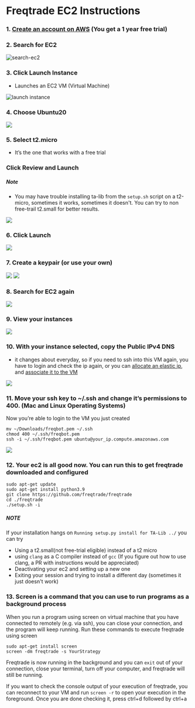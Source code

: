 # Freqtrade EC2 Instructions

### 1. [Create an account on AWS](https://portal.aws.amazon.com/billing/signup#/start) (You get a 1 year free trial)

### 2. Search for EC2

![search-ec2](./images/search-ec2.jpg)

### 3. Click Launch Instance
- Launches an EC2 VM (Virtual Machine)

![launch instance](./images/launch-instance.jpg)

### 4. Choose Ubuntu20

![](./images/select-ubuntu.jpg)

### 5. Select t2.micro

- It’s the one that works with a free trial 

### Click Review and Launch

##### Note

- You may have trouble installing ta-lib from the `setup.sh` script on a t2-micro, sometimes it works, sometimes it doesn't. You can try to non free-trail t2.small for better results.

![](./images/t2-micro.jpg)

### 6. Click Launch

![](./images/launch.jpg)

### 7. Create a keypair (or use your own)

![](./images/download-key-pair.jpg)
![](./images/launch-instances.jpg)

### 8. Search for EC2 again

![](./images/search-ec2.jpg)

### 9. View your instances

![](./images/select-instances.jpg)

### 10. With your instance selected, copy the Public IPv4 DNS
- it changes about everyday, so if you need to ssh into this VM again, you have to login and check the ip again, or you can
[allocate an elastic ip](https://docs.aws.amazon.com/AWSEC2/latest/UserGuide/elastic-ip-addresses-eip.html#using-instance-addressing-eips-allocating), and [associate it to the VM](https://docs.aws.amazon.com/AWSEC2/latest/UserGuide/elastic-ip-addresses-eip.html#using-instance-addressing-eips-associating)

![](./images/ipv4.jpg)

### 11. Move your ssh key to ~/.ssh and change it’s permissions to 400. (Mac and Linux Operating Systems)
Now you’re able to login to the VM you just created

```
mv ~/Downloads/freqbot.pem ~/.ssh
chmod 400 ~/.ssh/freqbot.pem
ssh -i ~/.ssh/freqbot.pem ubuntu@your_ip.compute.amazonaws.com
```

![](./images/ssh.jpg)

### 12. Your ec2 is all good now. You can run this to get freqtrade downloaded and configured
```
sudo apt-get update
sudo apt-get install python3.9
git clone https://github.com/freqtrade/freqtrade
cd ./freqtrade
./setup.sh -i
```

##### NOTE 
If your installation hangs on `Running setup.py install for TA-Lib ../` you can try
- Using a t2.small(not free-trial eligible) instead of a t2 micro
- using `clang` as a C compiler instead of `gcc` (If you figure out how to use clang, a PR with instructions would be appreciated)
- Deactivating your ec2 and setting up a new one
- Exiting your session and trying to install a different day (sometimes it just doesn't work)

### 13. Screen is a command that you can use to run programs as a background process
 
When you run a program using screen on virtual machine that you have connected to remotely (e.g. via ssh), you can close your connection, and the program will keep running. Run these commands to execute freqtrade using screen

```
sudo apt-get install screen
screen -dm freqtrade -s YourStrategy
```

Freqtrade is now running in the background and you can `exit` out of your connection, close your terminal, turn off your computer, and freqtrade will still be running. 

If you want to check the console output of your execution of freqtrade, you can reconnect to your VM and run `screen -r` to open your execution in the foreground. Once you are done checking it, press ctrl+d followed by ctrl+a
